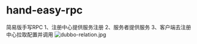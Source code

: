 # hand-easy-rpc
简易版手写RPC
1、注册中心提供服务注册
2、服务者提供服务
3、客户端去注册中心拉取配置并调用
![dubbo-relation.jpg](http://dubbo.apache.org/docs/zh-cn/dev/sources/images/dubbo-relation.jpg)
